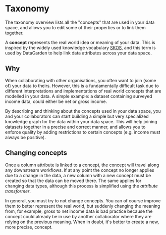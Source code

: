 # Taxonomy
The taxonomy overview lists all the "concepts" that are used in your data space, and allows you to edit some of their
properties or to link them together.

A **concept** represents the real world idea or meaning of your data. This is inspired by the widely used knowledge
vocabulary [SKOS](https://www.w3.org/TR/skos-primer/#secconcept), and this term is used by DataGarden to help link data
attributes across your data space.

## Why
When collaborating with other organisations, you often want to join (some of) your data to theirs. However, this is a
fundamentally difficult task due to different interpretations and implementations of real world concepts that are
modelled in your data. A simple example: a dataset containing surveyed income data, could either be net or
gross income.

By describing and thinking about the concepts used in your data space, you and your collaborators can start building a
simple but very specialized knowledge graph for the data within your data space. This will help joining datasets together
in a precise and correct manner, and allows you to enforce quality by adding restrictions to certain concepts (e.g.
income must always be positive).

## Changing concepts
Once a column attribute is linked to a concept, the concept will travel along any downstream workflows. If at any point
the concept no longer applies due to a change in the data, a new column with a new concept must be created so that the
data can be moved there. The same applies for changing data types, although this process is simplified using the
*attribute transformer*.

In general, you must try to not change concepts. You can of course improve them to better represent the real world, but
suddenly changing the meaning from, for example, gross to net income data is bad practice because the concept could
already be in use by another collaborator where they are relying on the previous meaning. When in doubt, it's better to
create a new, more precise, concept.

